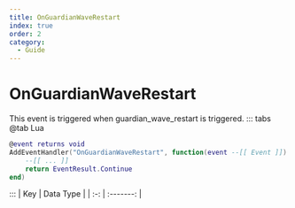 ```yaml
---
title: OnGuardianWaveRestart
index: true
order: 2
category:
  - Guide
---
```


# OnGuardianWaveRestart
This event is triggered when guardian_wave_restart is triggered.
::: tabs
@tab Lua
```lua
@event returns void
AddEventHandler("OnGuardianWaveRestart", function(event --[[ Event ]])
    --[[ ... ]]
    return EventResult.Continue
end)
```

:::
| Key | Data Type |
| :-: | :-------: |
